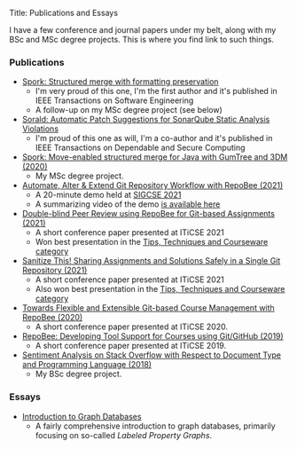 Title: Publications and Essays

I have a few conference and journal papers under my belt, along with my BSc and
MSc degree projects. This is where you find link to such things.

### Publications

* [Spork: Structured merge with formatting preservation](https://ieeexplore.ieee.org/abstract/document/9684709)
    - I'm very proud of this one, I'm the first author and it's published in IEEE Transactions on Software Engineering
    - A follow-up on my MSc degree project (see below)
* [Sorald: Automatic Patch Suggestions for SonarQube Static Analysis Violations](https://ieeexplore.ieee.org/document/9756950)
    - I'm proud of this one as will, I'm a co-author and it's published in IEEE Transactions on Dependable and Secure Computing
* [Spork: Move-enabled structured merge for Java with GumTree and 3DM (2020)](http://urn.kb.se/resolve?urn=urn:nbn:se:kth:diva-281960)
    - My MSc degree project.
* [Automate, Alter & Extend Git Repository Workflow with RepoBee (2021)](https://doi.org/10.1145/3408877.3439540)
    - A 20-minute demo held at [SIGCSE 2021](https://sigcse2021.sigcse.org/schedule/demos/)
    - A summarizing video of the demo [is available here](https://repobee.org/media/repobee-demo.mp4)
* [Double-blind Peer Review using RepoBee for Git-based Assignments (2021)](https://dl.acm.org/doi/abs/10.1145/3456565.3460031)
    - A short conference paper presented at ITiCSE 2021
    - Won best presentation in the [Tips, Techniques and Courseware
      category](https://iticse.acm.org/best-paper-award/)
* [Sanitize This! Sharing Assignments and Solutions Safely in a Single Git Repository (2021)](https://doi.org/10.1145/3456565.3460036)
    - A short conference paper presented at ITiCSE 2021
    - Also won best presentation in the [Tips, Techniques and Courseware
      category](https://iticse.acm.org/best-paper-award/)
* [Towards Flexible and Extensible Git-based Course Management with RepoBee (2020)](https://doi.org/10.1145/3341525.3393999)
    - A short conference paper presented at ITiCSE 2020.
* [RepoBee: Developing Tool Support for Courses using Git/GitHub (2019)](https://doi.org/10.1145/3304221.3319784)
    - A short conference paper presented at ITiCSE 2019.
* [Sentiment Analysis on Stack Overflow with Respect to Document Type and Programming Language (2018)](http://urn.kb.se/resolve?urn=urn:nbn:se:kth:diva-229785)
    - My BSc degree project.

### Essays

* [Introduction to Graph Databases]({static}/essays/graph_db_essay)
    - A fairly comprehensive introduction to graph databases, primarily
      focusing on so-called _Labeled Property Graphs_.
